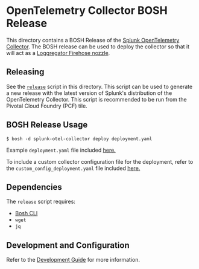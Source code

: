 # OpenTelemetry Collector BOSH Release

This directory contains a BOSH Release of the [Splunk OpenTelemetry Collector](https://github.com/signalfx/splunk-otel-collector).
The BOSH release can be used to deploy the collector so that it will act as a [Loggregator Firehose nozzle](https://docs.pivotal.io/tiledev/2-2/nozzle.html).

## Releasing

See the [`release`](./release) script in this directory. This script can be used to
generate a new release with the latest version of Splunk's distribution of the
OpenTelemetry Collector. This script is recommended to be run from the Pivotal
Cloud Foundry (PCF) tile.

## BOSH Release Usage

```shell
$ bosh -d splunk-otel-collector deploy deployment.yaml
```
Example `deployment.yaml` file included [here.](./example/deployment.yaml)

To include a custom collector configuration file for the deployment, refer to
the `custom_config_deployment.yaml` file included
[here.](./example/custom_config_deployment.yaml)

## Dependencies

The `release` script requires:

- [Bosh CLI](https://bosh.io/docs/cli-v2-install/)
- `wget`
- `jq`

## Development and Configuration

Refer to the [Development Guide](./DEV_README.MD) for more information.

